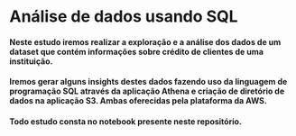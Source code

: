 # Análise de dados usando SQL

#### Neste estudo iremos realizar a exploração e a análise dos dados de um dataset que contém informações sobre crédito de clientes de uma instituição.

#### Iremos gerar alguns insights destes dados fazendo uso da linguagem de programação SQL através da aplicação Athena e criação de diretório de dados na aplicação S3. Ambas oferecidas pela plataforma da AWS.

#### Todo estudo consta no notebook presente neste repositório.
